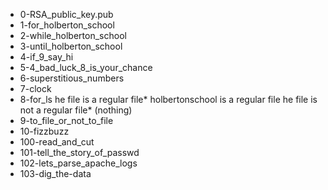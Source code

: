 * 0-RSA_public_key.pub
* 1-for_holberton_school
* 2-while_holberton_school
* 3-until_holberton_school
* 4-if_9_say_hi
* 5-4_bad_luck_8_is_your_chance
* 6-superstitious_numbers
* 7-clock
* 8-for_ls
he file is a regular file* holbertonschool is a regular file
he file is not a regular file* (nothing)
* 9-to_file_or_not_to_file
* 10-fizzbuzz
* 100-read_and_cut
* 101-tell_the_story_of_passwd
* 102-lets_parse_apache_logs
* 103-dig_the-data
